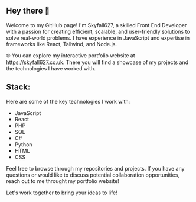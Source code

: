 ## Hey there 👋

Welcome to my GitHub page! I'm Skyfall627, a skilled Front End Developer with a passion for creating efficient, scalable, and user-friendly solutions to solve real-world problems. I have experience in JavaScript and expertise in frameworks like React, Tailwind, and Node.js.

🌐 You can explore my interactive portfolio website at https://skyfall627.co.uk. There you will find a showcase of my projects and the technologies I have worked with.

## Stack:

Here are some of the key technologies I work with:

- JavaScript
- React
- PHP
- SQL
- C#
- Python
- HTML
- CSS

Feel free to browse through my repositories and projects. 
If you have any questions or would like to discuss potential collaboration opportunities, reach out to me throught my portfolio website!

Let's work together to bring your ideas to life!
